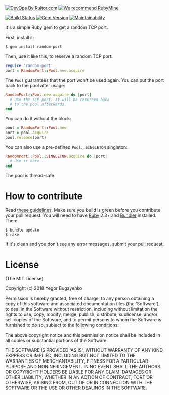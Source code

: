 [![DevOps By Rultor.com](http://www.rultor.com/b/yegor256/random-port)](http://www.rultor.com/p/yegor256/random-port)
[![We recommend RubyMine](http://www.elegantobjects.org/rubymine.svg)](https://www.jetbrains.com/ruby/)

[![Build Status](https://travis-ci.org/yegor256/random-port.svg)](https://travis-ci.org/yegor256/random-port)
[![Gem Version](https://badge.fury.io/rb/random-port.svg)](http://badge.fury.io/rb/random-port)
[![Maintainability](https://api.codeclimate.com/v1/badges/349b8c31884d3b34d926/maintainability)](https://codeclimate.com/github/yegor256/random-port/maintainability)

It's a simple Ruby gem to get a random TCP port.

First, install it:

```bash
$ gem install random-port
```

Then, use it like this, to reserve a random TCP port:

```ruby
require 'random-port'
port = RandomPort::Pool.new.acquire
```

The `Pool` guarantees that the port won't be used again. You can put
the port back to the pool after usage:

```ruby
RandomPort::Pool.new.acquire do |port|
  # Use the TCP port. It will be returned back
  # to the pool afterwards.
end
```

You can do it without the block:

```ruby
pool = RandomPort::Pool.new
port = pool.acquire
pool.release(port)
```

You can also use a pre-defined `Pool::SINGLETON` singleton:

```ruby
RandomPort::Pool::SINGLETON.acquire do |port|
  # Use it here...
end
```

The pool is thread-safe.

# How to contribute

Read [these guidelines](https://www.yegor256.com/2014/04/15/github-guidelines.html).
Make sure you build is green before you contribute
your pull request. You will need to have [Ruby](https://www.ruby-lang.org/en/) 2.3+ and
[Bundler](https://bundler.io/) installed. Then:

```
$ bundle update
$ rake
```

If it's clean and you don't see any error messages, submit your pull request.

# License

(The MIT License)

Copyright (c) 2018 Yegor Bugayenko

Permission is hereby granted, free of charge, to any person obtaining a copy
of this software and associated documentation files (the 'Software'), to deal
in the Software without restriction, including without limitation the rights
to use, copy, modify, merge, publish, distribute, sublicense, and/or sell
copies of the Software, and to permit persons to whom the Software is
furnished to do so, subject to the following conditions:

The above copyright notice and this permission notice shall be included in all
copies or substantial portions of the Software.

THE SOFTWARE IS PROVIDED 'AS IS', WITHOUT WARRANTY OF ANY KIND, EXPRESS OR
IMPLIED, INCLUDING BUT NOT LIMITED TO THE WARRANTIES OF MERCHANTABILITY,
FITNESS FOR A PARTICULAR PURPOSE AND NONINFRINGEMENT. IN NO EVENT SHALL THE
AUTHORS OR COPYRIGHT HOLDERS BE LIABLE FOR ANY CLAIM, DAMAGES OR OTHER
LIABILITY, WHETHER IN AN ACTION OF CONTRACT, TORT OR OTHERWISE, ARISING FROM,
OUT OF OR IN CONNECTION WITH THE SOFTWARE OR THE USE OR OTHER DEALINGS IN THE
SOFTWARE.
